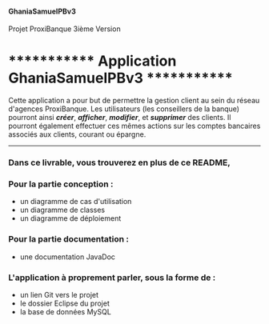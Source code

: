 #### GhaniaSamuelPBv3
Projet ProxiBanque 3ième Version
#                    ***********  Application GhaniaSamuelPBv3  ***********

Cette application a pour but de permettre la gestion client au sein du réseau d'agences ProxiBanque.
Les utilisateurs (les conseillers de la banque) pourront ainsi **_créer_**, **_afficher_**, **_modifier_**, et **_supprimer_** des clients. Il pourront également effectuer ces mêmes actions sur les comptes bancaires associés aux clients, courant ou épargne.

***

### Dans ce livrable, vous trouverez en plus de ce README,

### Pour la partie conception :

- un diagramme de cas d'utilisation
- un diagramme de classes
- un diagramme de déploiement

### Pour la partie documentation :

- une documentation JavaDoc

### L'application à proprement parler, sous la forme de :

- un lien Git vers le projet 
- le dossier Eclipse du projet
- la base de données MySQL 
